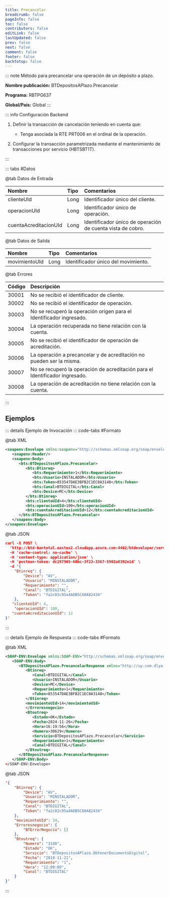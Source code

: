 ```yaml
---
title: Precancelar
breadcrumb: false
pageInfo: false
toc: false
contributors: false
editLink: false
lastUpdated: false
prev: false
next: false
comment: false
footer: false
backtotop: false
---
```


<!-- ABRE DATOS DEL MÉTODO -->
::: note Método para precancelar una operación de un depósito a plazo.

**Nombre publicación:** BTDepositosAPlazo.Precancelar

**Programa:** RBTPG637

**Global/País:** Global
:::
<!-- CIERRA DATOS DEL MÉTODO -->

<!-- ABRE CONFIGURACIÓN BACKEND -->
::: info Configuración Backend   

1) Definir la transacción de cancelación teniendo en cuenta que:
   
   - Tenga asociada la RTE PRT006 en el ordinal de la operación.
   
2) Configurar la transacción parametrizada mediante el mantenimiento de transacciones por servicio (HBTSBT1T).

:::
<!-- CIERRA CONFIGURACIÓN BACKEND -->

<!-- ABRE TABLA DE DATOS -->
::: tabs #Datos 

@tab Datos de Entrada

Nombre | Tipo | Comentarios
:--------- | :--------- | :---------
clienteUId | Long | Identificador único del cliente.
operacionUId | Long | Identificador único de operación.
cuentaAcreditacionUId | Long | Identificador único de operación de cuenta vista de cobro.

@tab Datos de Salida

Nombre | Tipo | Comentarios
:--------- | :----------- | :-----------
movimientoUId | Long | Identificador único del movimiento.

@tab Errores

Código | Descripción
:--------- | :-----------
30001 | No se recibió el identificador de cliente.
30002 | No se recibió el identificador de operación.
30003 | No se recuperó la operación origen para el Identificador ingresado.
30004 | La operación recuperada no tiene relación con la cuenta.
30005 | No se recibió el identificador de operación de acreditación.
30006 | La operación a precancelar y de acreditación no pueden ser la misma.
30007 | No se recuperó la operación de acreditación para el Identificador ingresado.
30008 | La operación de acreditación no tiene relación con la cuenta.
::: 
<!-- CIERRA TABLA DE DATOS -->

## **Ejemplos**

<!-- ABRE EJEMPLO DE INVOCACIÓN -->
::: details Ejemplo de Invocación 
::: code-tabs #Formato

@tab XML
```xml
<soapenv:Envelope xmlns:soapenv="http://schemas.xmlsoap.org/soap/envelope/" xmlns:bts="http://uy.com.dlya.bantotal/BTSOA/">
   <soapenv:Header/>
   <soapenv:Body>
      <bts:BTDepositosAPlazo.Precancelar>
         <bts:Btinreq>
            <bts:Requerimiento>1</bts:Requerimiento>
            <bts:Usuario>INSTALADOR</bts:Usuario>
            <bts:Token>853547DAE3BFB2C1EC0A3148</bts:Token>
            <bts:Canal>BTDIGITAL</bts:Canal>
            <bts:Device>MC</bts:Device>
         </bts:Btinreq>
         <bts:clienteUId>4</bts:clienteUId>
         <bts:operacionUId>100</bts:operacionUId>
         <bts:cuentaAcreditacionUId>12</bts:cuentaAcreditacionUId>
      </bts:BTDepositosAPlazo.Precancelar>
   </soapenv:Body>
</soapenv:Envelope>
```

@tab JSON
```json
curl -X POST \
  'http://btd-bantotal.eastus2.cloudapp.azure.com:4462/btdeveloper/servlet/com.dlya.bantotal.odwsbt_BTDepositosAPlazo?ObtenerDatosPrecancelacion=' \
  -H 'cache-control: no-cache' \
  -H 'content-type: application/json' \
  -H 'postman-token: dc197965-60bc-3f23-3367-5902a0392e1d' \
  -d '{
	"Btinreq": {
		"Device": "AV",
		"Usuario": "MINSTALADOR",
		"Requerimiento": "",
		"Canal": "BTDIGITAL",
		"Token": "fa2c02c95a4A8B5C60A82434"
	},
   "clienteUId": 4,
	"operacionUId": 100,
   "cuentaAcreditacionUId": 12
}'
```
:::
<!-- CIERRA EJEMPLO DE INVOCACIÓN -->

<!-- ABRE EJEMPLO DE RESPUESTA -->
::: details Ejemplo de Respuesta 
::: code-tabs #Formato

@tab XML
```xml
<SOAP-ENV:Envelope xmlns:SOAP-ENV="http://schemas.xmlsoap.org/soap/envelope/" xmlns:xsd="http://www.w3.org/2001/XMLSchema" xmlns:SOAP-ENC="http://schemas.xmlsoap.org/soap/encoding/" xmlns:xsi="http://www.w3.org/2001/XMLSchema-instance">
   <SOAP-ENV:Body>
      <BTDepositosAPlazo.PrecancelarResponse xmlns="http://uy.com.dlya.bantotal/BTSOA/">
         <Btinreq>
            <Canal>BTDIGITAL</Canal>
            <Usuario>INSTALADOR</Usuario>
            <Device>MC</Device>
            <Requerimiento>1</Requerimiento>
            <Token>853547DAE3BFB2C1EC0A3148</Token>
         </Btinreq>
         <movimientoUId>14</movimientoUId>
         </Erroresnegocio>
         <Btoutreq>
            <Estado>OK</Estado>
            <Fecha>2024-11-26</Fecha>
            <Hora>16:19:56</Hora>
            <Numero>30629</Numero>
            <Servicio>BTDepositosAPlazo.Precancelar</Servicio>
            <Requerimiento>1</Requerimiento>
            <Canal>BTDIGITAL</Canal>
         </Btoutreq>
      </BTDepositosAPlazo.PrecancelarResponse>
   </SOAP-ENV:Body>
</SOAP-ENV:Envelope>
```

@tab JSON
```json
'{
	"Btinreq": {
		"Device": "AV",
		"Usuario": "MINSTALADOR",
		"Requerimiento": "",
		"Canal": "BTDIGITAL",
		"Token": "fa2c02c95a4A8B5C60A82434"
	},
    "movimientoUId": 14,
    "Erroresnegocio": {
        "BTErrorNegocio": []
    },
    "Btoutreq": {
        "Numero": "3108",
        "Estado": "OK",
        "Servicio": "BTDepositosAPlazo.ObtenerDocumentoDigital",
        "Fecha": "2018-11-21",
        "Requerimiento": "1",
        "Hora": "12:09:09",
        "Canal": "BTDIGITAL"
    }
}'
```
::: 
<!-- CIERRA EJEMPLO DE RESPUESTA -->
